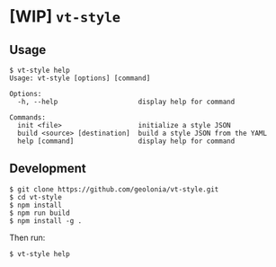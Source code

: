 # [WIP] `vt-style`

## Usage

```
$ vt-style help
Usage: vt-style [options] [command]

Options:
  -h, --help                    display help for command

Commands:
  init <file>                   initialize a style JSON
  build <source> [destination]  build a style JSON from the YAML
  help [command]                display help for command
```

## Development

```
$ git clone https://github.com/geolonia/vt-style.git
$ cd vt-style
$ npm install
$ npm run build
$ npm install -g .
```

Then run:

```
$ vt-style help
```
